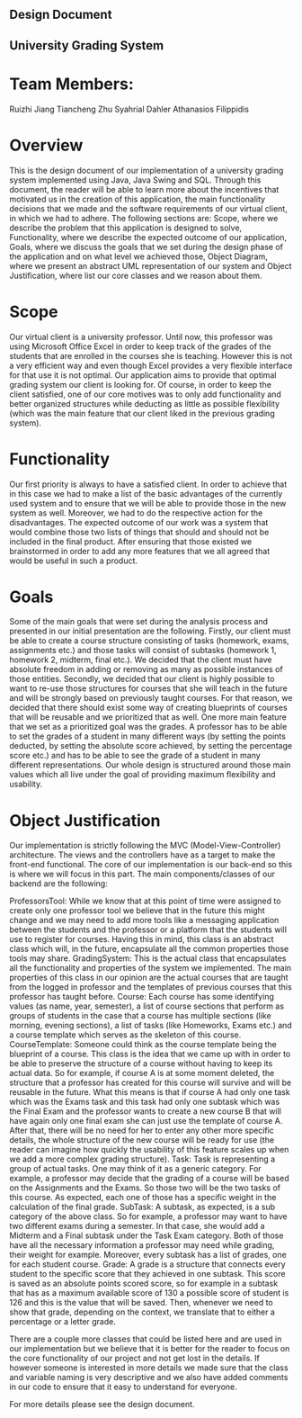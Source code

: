 ## Design Document
## University Grading System

# Team Members:
Ruizhi Jiang
Tiancheng Zhu
Syahrial Dahler
Athanasios Filippidis







# Overview
This is the design document of our implementation of a university grading system implemented using Java, Java Swing and SQL. Through this document, the reader will be able to learn more about the incentives that motivated us in the creation of this application, the main functionality decisions that we made and the software requirements of our virtual client, in which we had to adhere. The following sections are: Scope, where we describe the problem that this application is designed to solve, Functionality, where we describe the expected outcome of our application, Goals, where we discuss the goals that we set during the design phase of the application and on what level we achieved those, Object Diagram, where we present an abstract UML representation of our system and Object Justification, where list our core classes and we reason about them.

# Scope
Our virtual client is a university professor. Until now, this professor was using Microsoft Office Excel in order to keep track of the grades of the students that are enrolled in the courses she is teaching. However this is not a very efficient way and even though Excel provides a very flexible interface for that use it is not optimal. Our application aims to provide that optimal grading system our client is looking for. Of course, in order to keep the client satisfied, one of our core motives was to only add functionality and better organized structures while deducting as little as possible flexibility (which was the main feature that our client liked in the previous grading system).

# Functionality
Our first priority is always to have a satisfied client. In order to achieve that in this case we had to make a list of the basic advantages of the currently used system and to ensure that we will be able to provide those in the new system as well. Moreover, we had to do the respective action for the disadvantages. The expected outcome of our work was a system that would combine those two lists of things that should and should not be included in the final product. After ensuring that those existed we brainstormed in order to add any more features that we all agreed that would be useful in such a product.

# Goals
Some of the main goals that were set during the analysis process and presented in our initial presentation are the following. Firstly, our client must be able to create a course structure consisting of tasks (homework, exams, assignments etc.) and those tasks will consist of subtasks (homework 1, homework 2, midterm, final etc.). We decided that the client must have absolute freedom in adding or removing as many as possible instances of those entities. Secondly, we decided that our client is highly possible to want to re-use those structures for courses that she will teach in the future and will be strongly based on previously taught courses. For that reason, we decided that there should exist some way of creating blueprints of courses that will be reusable and we prioritized that as well. One more main feature that we set as a prioritized goal was the grades. A professor has to be able to set the grades of a student in many different ways (by setting the points deducted, by setting the absolute score achieved, by setting the percentage score etc.) and has to be able to see the grade of a student in many different representations. Our whole design is structured around those main values which all live under the goal of providing maximum flexibility and usability.

# Object Justification
Our implementation is strictly following the MVC (Model-View-Controller) architecture. The views and the controllers have as a target to make the front-end functional. The core of our implementation is our back-end so this is where we will focus in this part. The main components/classes of our backend are the following:

ProfessorsTool: While we know that at this point of time were assigned to create only one professor tool we believe that in the future this might change and we may need to add more tools like a messaging application between the students and the professor or a platform that the students will use to register for courses. Having this in mind, this class is an abstract class which will, in the future, encapsulate all the common properties those tools may share.
GradingSystem: This is the actual class that encapsulates all the functionality and properties of the system we implemented. The main properties of this class in our opinion are the actual courses that are taught from the logged in professor and the templates of previous courses that this professor has taught before.
Course: Each course has some identifying values (as name, year, semester), a list of course sections that perform as groups of students in the case that a course has multiple sections (like morning, evening sections), a list of tasks (like Homeworks, Exams etc.) and a course template which serves as the skeleton of this course.
CourseTemplate: Someone could think as the course template being the blueprint of a course. This class is the idea that we came up with in order to be able to preserve the structure of a course without having to keep its actual data. So for example, if course A is at some moment deleted, the structure that a professor has created for this course will survive and will be reusable in the future. What this means is that if course A had only one task which was the Exams task and this task had only one subtask which was the Final Exam and the professor wants to create a new course B that will have again only one final exam she can just use the template of course A. After that, there will be no need for her to enter any other more specific details, the whole structure of the new course will be ready for use (the reader can imagine how quickly the usability of this feature scales up when we add a more complex grading structure).
Task: Task is representing a group of actual tasks. One may think of it as a generic category. For example, a professor may decide that the grading of a course will be based on the Assignments and the Exams. So those two will be the two tasks of this course. As expected, each one of those has a specific weight in the calculation of the final grade.
SubTask: A subtask, as expected, is a sub category of the above class. So for example, a professor may want to have two different exams during a semester. In that case, she would add a Midterm and a Final subtask under the Task Exam category. Both of those have all the necessary information a professor may need while grading, their weight for example. Moreover, every subtask has a list of grades, one for each student course.
Grade: A grade is a structure that connects every student to the specific score that they achieved in one subtask. This score is saved as an absolute points scored score, so for example in a subtask that has as a maximum available score of 130 a possible score of student is 126 and this is the value that will be saved. Then, whenever we need to show that grade, depending on the context, we translate that to either a percentage or a letter grade.

There are a couple more classes that could be listed here and are used in our implementation but we believe that it is better for the reader to focus on the core functionality of our project and not get lost in the details. If however someone is interested in more details we made sure that the class and variable naming is very descriptive and we also have added comments in our code to ensure that it easy to understand for everyone.

For more details please see the design document.
